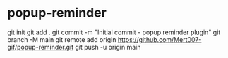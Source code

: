# popup-reminder
git init
git add .
git commit -m "Initial commit - popup reminder plugin"
git branch -M main
git remote add origin https://github.com/Mert007-gif/popup-reminder.git
git push -u origin main
